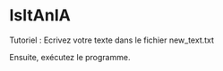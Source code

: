 # IsItAnIA
Tutoriel :
Ecrivez votre texte dans le fichier new_text.txt

Ensuite, exécutez le programme.
